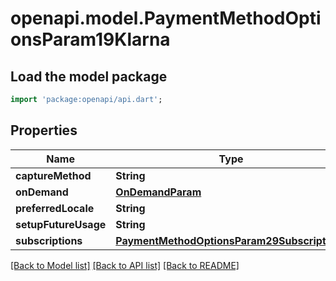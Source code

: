 # openapi.model.PaymentMethodOptionsParam19Klarna

## Load the model package
```dart
import 'package:openapi/api.dart';
```

## Properties
Name | Type | Description | Notes
------------ | ------------- | ------------- | -------------
**captureMethod** | **String** |  | [optional] 
**onDemand** | [**OnDemandParam**](OnDemandParam.md) |  | [optional] 
**preferredLocale** | **String** |  | [optional] 
**setupFutureUsage** | **String** |  | [optional] 
**subscriptions** | [**PaymentMethodOptionsParam29Subscriptions**](PaymentMethodOptionsParam29Subscriptions.md) |  | [optional] 

[[Back to Model list]](../README.md#documentation-for-models) [[Back to API list]](../README.md#documentation-for-api-endpoints) [[Back to README]](../README.md)


